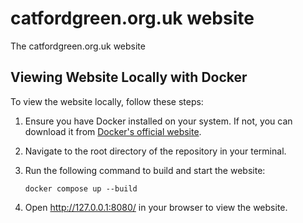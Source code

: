 # catfordgreen.org.uk website
The catfordgreen.org.uk website

## Viewing Website Locally with Docker

To view the website locally, follow these steps:

1. Ensure you have Docker installed on your system. If not, you can download it from [Docker's official website](https://www.docker.com/).

2. Navigate to the root directory of the repository in your terminal.

3. Run the following command to build and start the website:

   ```
   docker compose up --build
   ```

4. Open <http://127.0.0.1:8080/> in your browser to view the website.
